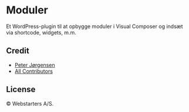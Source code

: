 # Moduler

Et WordPress-plugin til at opbygge moduler i Visual Composer og indsæt via shortcode, widgets, m.m.

## Credit

- [Peter Jørgensen](https://github.com/peterchrjoergensen)
- [All Contributors](../../contributors)

## License

© Webstarters A/S.
